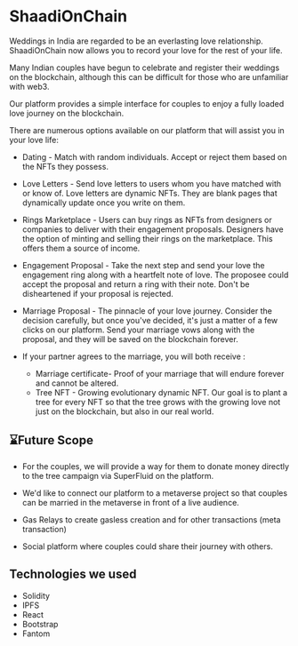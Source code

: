 # ShaadiOnChain

Weddings in India are regarded to be an everlasting love relationship. ShaadiOnChain now allows you to record your love for the rest of your life.

Many Indian couples have begun to celebrate and register their weddings on the blockchain, although this can be difficult for those who are unfamiliar with web3.

Our platform provides a simple interface for couples to enjoy a fully loaded love journey on the blockchain.

There are numerous options available on our platform that will assist you in your love life: 

- Dating - Match with random individuals. Accept or reject them based on the NFTs they possess. 
    
- Love Letters - Send love letters to users whom you have matched with or know of. Love letters are dynamic NFTs. They are blank pages that dynamically update once you write on them. 
    
- Rings Marketplace - Users can buy rings as NFTs from designers or companies to deliver with their engagement proposals. Designers have the option of minting and selling their rings on the marketplace. This offers them a source of income.
    
- Engagement Proposal - Take the next step and send your love the engagement ring along with a heartfelt note of love. The proposee could accept the proposal and return a ring with their note. Don't be disheartened if your proposal is rejected.
    
- Marriage Proposal - The pinnacle of your love journey. Consider the decision carefully, but once you've decided, it's just a matter of a few clicks on our platform. Send your marriage vows along with the proposal, and they will be saved on the blockchain forever.
    
- If your partner agrees to the marriage, you will both receive :
    - Marriage certificate- Proof of your marriage that will endure forever and cannot be altered.
    - Tree NFT - Growing evolutionary dynamic NFT. Our goal is to plant a tree for every NFT so that the tree grows with the growing love not just on the blockchain, but also in our real world.


## ⌛**Future Scope**

- For the couples, we will provide a way for them to donate money directly to the tree campaign via SuperFluid on the platform.

- We'd like to connect our platform to a metaverse project so that couples can be married in the metaverse in front of a live audience.

- Gas Relays to create gasless creation and for other transactions (meta transaction)

- Social platform where couples could share their journey with others.

## **Technologies we used**
- Solidity 
- IPFS 
- React 
- Bootstrap ​
- Fantom 